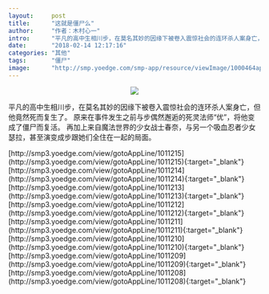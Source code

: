 ```yaml
---
layout:     post
title:      "这就是僵尸么"
author:     "作者：木村心一"
intro:      "平凡的高中生相川步，在莫名其妙的因缘下被卷入震惊社会的连环杀人案身亡，但他竟然死而复生了。 原来在事件发生之前与步偶然邂逅的死灵法师“优”，将他变成了僵尸而复活。 再加上来自魔法世界的少女战士春奈，与另一个吸血忍者少女瑟拉，甚至演变成步跟她们全住在一起的局面。"
date:       "2018-02-14 12:17:16"
categories: "其他"
tags:       "僵尸"
image:      "http://smp.yoedge.com/smp-app/resource/viewImage/1000464appline.png"
---
```

<div style="text-align: center">
<p><img src="http://smp.yoedge.com/smp-app/resource/viewImage/1000464appline.png"/></p>
</div>
<p class="post-meta">
<span>平凡的高中生相川步，在莫名其妙的因缘下被卷入震惊社会的连环杀人案身亡，但他竟然死而复生了。 原来在事件发生之前与步偶然邂逅的死灵法师“优”，将他变成了僵尸而复活。 再加上来自魔法世界的少女战士春奈，与另一个吸血忍者少女瑟拉，甚至演变成步跟她们全住在一起的局面。</span>
</p>
[http://smp3.yoedge.com/view/gotoAppLine/1011215](http://smp3.yoedge.com/view/gotoAppLine/1011215){:target="_blank"}
[http://smp3.yoedge.com/view/gotoAppLine/1011214](http://smp3.yoedge.com/view/gotoAppLine/1011214){:target="_blank"}
[http://smp3.yoedge.com/view/gotoAppLine/1011213](http://smp3.yoedge.com/view/gotoAppLine/1011213){:target="_blank"}
[http://smp3.yoedge.com/view/gotoAppLine/1011212](http://smp3.yoedge.com/view/gotoAppLine/1011212){:target="_blank"}
[http://smp3.yoedge.com/view/gotoAppLine/1011211](http://smp3.yoedge.com/view/gotoAppLine/1011211){:target="_blank"}
[http://smp3.yoedge.com/view/gotoAppLine/1011210](http://smp3.yoedge.com/view/gotoAppLine/1011210){:target="_blank"}
[http://smp3.yoedge.com/view/gotoAppLine/1011209](http://smp3.yoedge.com/view/gotoAppLine/1011209){:target="_blank"}
[http://smp3.yoedge.com/view/gotoAppLine/1011208](http://smp3.yoedge.com/view/gotoAppLine/1011208){:target="_blank"}


